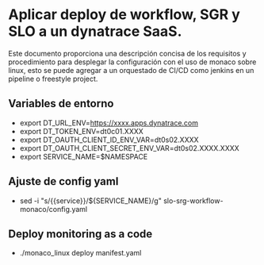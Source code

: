 # Aplicar deploy de workflow, SGR y SLO a un dynatrace SaaS.

Este documento proporciona una descripción concisa de los requisitos y procedimiento para desplegar la configuración con el uso de monaco sobre linux, esto se puede agregar a un orquestado de CI/CD como jenkins en un pipeline o freestyle project.

## Variables de entorno

- export DT_URL_ENV=https://xxxx.apps.dynatrace.com
- export DT_TOKEN_ENV=dt0c01.XXXX
- export DT_OAUTH_CLIENT_ID_ENV_VAR=dt0s02.XXXX
- export DT_OAUTH_CLIENT_SECRET_ENV_VAR=dt0s02.XXXX.XXXX
- export SERVICE_NAME=$NAMESPACE

## Ajuste de config yaml

- sed -i "s/{{service}}/${SERVICE_NAME}/g" slo-srg-workflow-monaco/config.yaml

## Deploy monitoring as a code

- ./monaco_linux deploy manifest.yaml

